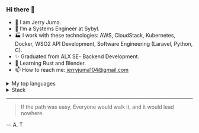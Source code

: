 ### Hi there 👋

- 🔭 I am Jerry Juma.
- 🌱 I’m a Systems Engineer at Sybyl.
- 🏭 I work with these technologies: AWS, CloudStack, Kubernetes, Docker, WSO2 API Development, Software Engineering (Laravel, Python, C).
- ✨ Graduated from ALX SE- Backend Development.
- 📖 Learning Rust and Blender.
- 📫 How to reach me: jerryjuma104@gmail.com

<details>
<summary>My top languages</summary>

| Rank | Languages |
|-----:|-----------|
|     1| C         |
|     2| PHP       |
|     3| Python    |

</details>

<details>
<summary>Stack</summary>

| Rank |           |
|-----:|-----------|
|     1| Kubernetes|
|     2| Docker    |
|     3| Laravel   |
|     4| Linux     |
|     5| AWS       |
|     6| WSO2      |
|     7| CloudStack|     |

</details>


---
> If the path was easy, Everyone would walk it, and it would lead nowhere.

— A. T
